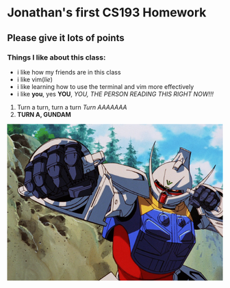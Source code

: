 


# Jonathan's first CS193 Homework
## Please give it lots of points

### Things I like about this class: 
- i like how my friends are in this class
- i like vim(_lie_)
- i like learning how to use the terminal and vim more effectively
- i like **you**, yes **YOU**, _YOU, THE PERSON READING THIS RIGHT NOW!!!_ 

1. Turn a turn, turn a turn _Turn AAAAAAA_
2. **TURN A, GUNDAM**

![the turn a](/images/turna.png)



